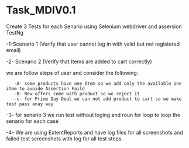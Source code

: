# Task_MDIV0.1
Create 3 Tests for each Senario using Selenium  webdriver and assersion TestNg

-1-Scenario 1 (Verify that user cannot log in with valid but not registered email)

-2- Scenario 2 (Verify that Items are added to cart correctly)

   we are follow steps of user and consider the following:
   
       -A- some products have one Item so we add only the available one item to avoide Assertion Faild
       -B- New offers come with product so we reject it
       -c- for Prime Day Deal we can not add product to cart so we make test pass anay way 
-3- for senario 3 we run test without loging and roun for loop to loop the senario for each case 

-4- We are using ExtentReports and have log files for all screenshots and failed test screenshots with log for all test steps.

